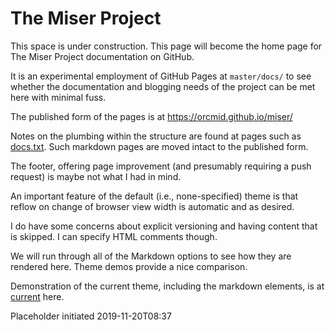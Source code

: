 <!-- index.md 0.0.3                UTF-8                     dh:2019-11-20 -->
<!--|----1----|----2----|----3----|----4----|----5----|----6----|----7----|-->
<!-- source <https://github.com/orcmid/miser/blob/master/docs/index.md>
     -->
# The Miser Project

This space is under construction.  This page will become the home page for
The Miser Project documentation on GitHub.

It is an experimental employment of GitHub Pages at `master/docs/` to see
whether the documentation and blogging needs of the project can be met here
with minimal fuss.

The published form of the pages is at <https://orcmid.github.io/miser/>

Notes on the plumbing within the structure are found at pages such as
[docs.txt](docs.txt).  Such markdown pages are moved intact to the published
form.

The footer, offering page improvement (and presumably requiring a push
request) is maybe not what I had in mind.

An important feature of the default (i.e., none-specified) theme is that
reflow on change of browser view width is automatic and as desired.

I do have some concerns about explicit versioning and having content that
is skipped.  I can specify HTML comments though.

<!-- This is an HTML comment -->

We will run through all of the Markdown options to see how they are
rendered here.  Theme demos provide a nice comparison.

Demonstration of the current theme, including the markdown elements, is
at [current](about/construction/current/) here.

Placeholder initiated 2019-11-20T08:37
<!-- 0.0.3 2019-11-21-08:30 Touch-ups and location of current.
     0.0.2 2019-11-20-09:51 First-level of success
     0.0.1 2019-11-20-09:43 Fussing with formatting
     0.0.0 2019-11-20-08:37 Initial placeholder
     -->
<!--                   *** end of index.md ***                             -->
